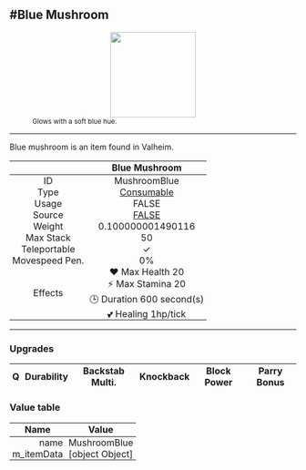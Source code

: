<meta property="og:title" content="Blue Mushroom - MoreValheim" /><meta property="og:type" content="website" /><meta property="og:image" content="/assets/blue_mushroom.png" /><meta property="og:description" content="Blue Mushroom is an item found in Valheim." /><meta name="theme-color" content="#546D78"><meta name="twitter:card" content="summary_large_image">
#Blue Mushroom
-------------
<style>img {width:20px;}.tb {width:150px;display: block;margin-left: auto;margin-right: auto;}</style>

<style>.md-typeset table:not([class]) th:not([align]) {min-width:unset!important;}</style>
<style>td{padding:0em 0.3em!important;text-align:center!important;border-left:.05rem solid var(--md-default-fg-color--lightest)}</style>

<style>th{padding:0.1em 0.3em!important;text-align:center!important;font-weight:bold}</style>

<style>pre{text-align:right!important}</style>
<style>table tr td:first-child {border-left: 0;};</style>

<figure><img src="/assets/blue_mushroom.png" class="tb" /><figcaption><small>Glows with a soft blue hue.</small></figcaption></figure>

-------------

Blue mushroom is an item found in Valheim.

|        | Blue Mushroom              |
| ----------- | ------------------------------------ |
| ID |MushroomBlue
| Type | [Consumable](../../types/consumable)
| Usage | FALSE<br>
| Source | [FALSE](../../items/false)
| Weight | 0.100000001490116 |
| Max Stack | 50 |
| Teleportable | ✓
| Movespeed Pen. | 0%
| Effects | ❤️ Max Health 20<br>⚡ Max Stamina 20<br>🕒 Duration 600 second(s) <br>💕 Healing 1hp/tick <br>

-------------

### Upgrades
| Q | Durability | Backstab Multi. | Knockback | Block Power | Parry Bonus
| - | - | - | - | - | - 


### Value table
| Name | Value
| - | - |
| <div style="text-align:right">name</div> | <div style="text-align:left">MushroomBlue</div> | 
| <div style="text-align:right">m_itemData</div> | <div style="text-align:left">[object Object]</div> | 